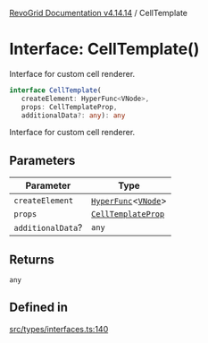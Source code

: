 [RevoGrid Documentation v4.14.14](README.md) / CellTemplate

# Interface: CellTemplate()

Interface for custom cell renderer.

```ts
interface CellTemplate(
   createElement: HyperFunc<VNode>, 
   props: CellTemplateProp, 
   additionalData?: any): any
```

Interface for custom cell renderer.

## Parameters

| Parameter | Type |
| ------ | ------ |
| `createElement` | [`HyperFunc`](Interface.HyperFunc.md)\<[`VNode`](Interface.VNode.md)\> |
| `props` | [`CellTemplateProp`](Interface.CellTemplateProp.md) |
| `additionalData`? | `any` |

## Returns

`any`

## Defined in

[src/types/interfaces.ts:140](https://github.com/revolist/revogrid/blob/fdfe81f10fb07db00151f14190ac038aded766a8/src/types/interfaces.ts#L140)
